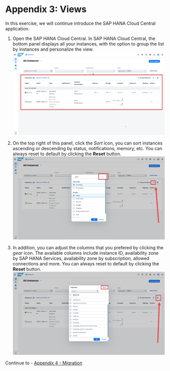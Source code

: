 # Appendix 3: Views

In this exercise, we will continue introduce the SAP HANA Cloud Central application.

1. Open the SAP HANA Cloud Central. In SAP HANA Cloud Central, the bottom panel displays all your instances, with the option to group the list by instances and personalize the view.
    <kbd>
    ![](./images/1.png)
    </kbd>

2. On the top right of this panel, click the *Sort* icon, you can sort instances ascending or descending by status, notifications, memory, etc. You can always reset to default by clicking the **Reset** button.
    <kbd>
    ![](./images/2.png)
    </kbd>

3. In addition, you can adjust the columns that you prefered by clicking the *gear* icon. The available columns include instance ID, availability zone by SAP HANA Services, availability zone by subscription, allowed connections and more. You can always reset to default by clicking the **Reset** button.
    <kbd>
    ![](./images/3.png)
    </kbd>

Continue to - [Appendix 4 - Migration](../appendix4-Migration/README.md)
